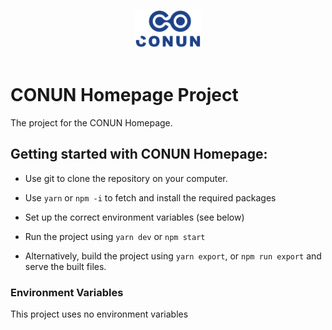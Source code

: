<p align="center">
  <img alt="CONUN preview" src="https://raw.githubusercontent.com/CONUN-Global/conun-homepage/fcc7721617445e0fa571ac00bc8463ee3716ada8/src/assets/icons/conun-logo.svg" height="60" />
  <br><br>
</p>

# CONUN Homepage Project

The project for the CONUN Homepage.

## Getting started with CONUN Homepage:

- Use git to clone the repository on your computer.
- Use `yarn` or `npm -i` to fetch and install the required packages
- Set up the correct environment variables (see below)

- Run the project using `yarn dev` or `npm start`

- Alternatively, build the project using `yarn export`, or `npm run export` and serve the built files.

### Environment Variables

This project uses no environment variables
